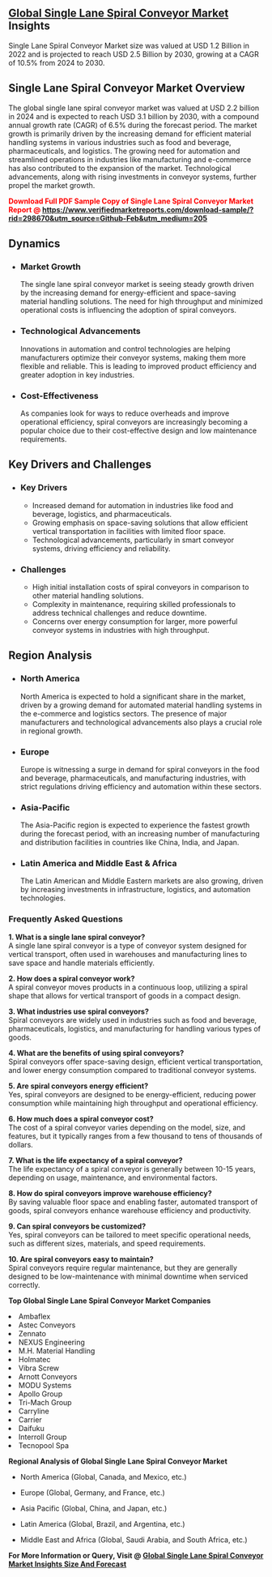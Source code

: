 <h2><a href="https://www.verifiedmarketreports.com/download-sample/?rid=298670&amp;utm_source=Github&amp;utm_medium=205" target="_blank">Global Single Lane Spiral Conveyor Market</a> Insights</h2><p>Single Lane Spiral Conveyor Market size was valued at USD 1.2 Billion in 2022 and is projected to reach USD 2.5 Billion by 2030, growing at a CAGR of 10.5% from 2024 to 2030.</p><p><h2>Single Lane Spiral Conveyor Market Overview</h2> <p>The global single lane spiral conveyor market was valued at USD 2.2 billion in 2024 and is expected to reach USD 3.1 billion by 2030, with a compound annual growth rate (CAGR) of 6.5% during the forecast period. The market growth is primarily driven by the increasing demand for efficient material handling systems in various industries such as food and beverage, pharmaceuticals, and logistics. The growing need for automation and streamlined operations in industries like manufacturing and e-commerce has also contributed to the expansion of the market. Technological advancements, along with rising investments in conveyor systems, further propel the market growth.</p> <p><strong><p><span class=""><span style="color: #ff0000;"><strong>Download Full PDF Sample Copy of Single Lane Spiral Conveyor Market Report</strong> @ </span><a href="https://www.verifiedmarketreports.com/download-sample/?rid=298670&amp;utm_source=Github-Feb&amp;utm_medium=205" target="_blank">https://www.verifiedmarketreports.com/download-sample/?rid=298670&amp;utm_source=Github-Feb&amp;utm_medium=205</a></span></p></strong></p> <h2>Dynamics</h2> <ul> <li><h3>Market Growth</h3> The single lane spiral conveyor market is seeing steady growth driven by the increasing demand for energy-efficient and space-saving material handling solutions. The need for high throughput and minimized operational costs is influencing the adoption of spiral conveyors.</li> <li><h3>Technological Advancements</h3> Innovations in automation and control technologies are helping manufacturers optimize their conveyor systems, making them more flexible and reliable. This is leading to improved product efficiency and greater adoption in key industries.</li> <li><h3>Cost-Effectiveness</h3> As companies look for ways to reduce overheads and improve operational efficiency, spiral conveyors are increasingly becoming a popular choice due to their cost-effective design and low maintenance requirements.</li> </ul> <h2>Key Drivers and Challenges</h2> <ul> <li><h3>Key Drivers</h3> <ul> <li>Increased demand for automation in industries like food and beverage, logistics, and pharmaceuticals.</li> <li>Growing emphasis on space-saving solutions that allow efficient vertical transportation in facilities with limited floor space.</li> <li>Technological advancements, particularly in smart conveyor systems, driving efficiency and reliability.</li> </ul> </li> <li><h3>Challenges</h3> <ul> <li>High initial installation costs of spiral conveyors in comparison to other material handling solutions.</li> <li>Complexity in maintenance, requiring skilled professionals to address technical challenges and reduce downtime.</li> <li>Concerns over energy consumption for larger, more powerful conveyor systems in industries with high throughput.</li> </ul> </li> </ul> <h2>Region Analysis</h2> <ul> <li><h3>North America</h3> North America is expected to hold a significant share in the market, driven by a growing demand for automated material handling systems in the e-commerce and logistics sectors. The presence of major manufacturers and technological advancements also plays a crucial role in regional growth.</li> <li><h3>Europe</h3> Europe is witnessing a surge in demand for spiral conveyors in the food and beverage, pharmaceuticals, and manufacturing industries, with strict regulations driving efficiency and automation within these sectors.</li> <li><h3>Asia-Pacific</h3> The Asia-Pacific region is expected to experience the fastest growth during the forecast period, with an increasing number of manufacturing and distribution facilities in countries like China, India, and Japan.</li> <li><h3>Latin America and Middle East & Africa</h3> The Latin American and Middle Eastern markets are also growing, driven by increasing investments in infrastructure, logistics, and automation technologies.</li> </ul> <h3>Frequently Asked Questions</h3> <p><strong>1. What is a single lane spiral conveyor?</strong><br> A single lane spiral conveyor is a type of conveyor system designed for vertical transport, often used in warehouses and manufacturing lines to save space and handle materials efficiently.</p> <p><strong>2. How does a spiral conveyor work?</strong><br> A spiral conveyor moves products in a continuous loop, utilizing a spiral shape that allows for vertical transport of goods in a compact design.</p> <p><strong>3. What industries use spiral conveyors?</strong><br> Spiral conveyors are widely used in industries such as food and beverage, pharmaceuticals, logistics, and manufacturing for handling various types of goods.</p> <p><strong>4. What are the benefits of using spiral conveyors?</strong><br> Spiral conveyors offer space-saving design, efficient vertical transportation, and lower energy consumption compared to traditional conveyor systems.</p> <p><strong>5. Are spiral conveyors energy efficient?</strong><br> Yes, spiral conveyors are designed to be energy-efficient, reducing power consumption while maintaining high throughput and operational efficiency.</p> <p><strong>6. How much does a spiral conveyor cost?</strong><br> The cost of a spiral conveyor varies depending on the model, size, and features, but it typically ranges from a few thousand to tens of thousands of dollars.</p> <p><strong>7. What is the life expectancy of a spiral conveyor?</strong><br> The life expectancy of a spiral conveyor is generally between 10-15 years, depending on usage, maintenance, and environmental factors.</p> <p><strong>8. How do spiral conveyors improve warehouse efficiency?</strong><br> By saving valuable floor space and enabling faster, automated transport of goods, spiral conveyors enhance warehouse efficiency and productivity.</p> <p><strong>9. Can spiral conveyors be customized?</strong><br> Yes, spiral conveyors can be tailored to meet specific operational needs, such as different sizes, materials, and speed requirements.</p> <p><strong>10. Are spiral conveyors easy to maintain?</strong><br> Spiral conveyors require regular maintenance, but they are generally designed to be low-maintenance with minimal downtime when serviced correctly.</p> </p><p><strong>Top Global Single Lane Spiral Conveyor Market Companies</strong></p><div data-test-id=""><p><li>Ambaflex</li><li> Astec Conveyors</li><li> Zennato</li><li> NEXUS Engineering</li><li> M.H. Material Handling</li><li> Holmatec</li><li> Vibra Screw</li><li> Arnott Conveyors</li><li> MODU Systems</li><li> Apollo Group</li><li> Tri-Mach Group</li><li> Carryline</li><li> Carrier</li><li> Daifuku</li><li> Interroll Group</li><li> Tecnopool Spa</li></p><div><strong>Regional Analysis of&nbsp;Global Single Lane Spiral Conveyor Market</strong></div><ul><li dir="ltr"><p dir="ltr">North America&nbsp;(Global, Canada, and Mexico, etc.)</p></li><li dir="ltr"><p dir="ltr">Europe (Global, Germany, and France, etc.)</p></li><li dir="ltr"><p dir="ltr">Asia Pacific&nbsp;(Global, China, and Japan, etc.)</p></li><li dir="ltr"><p dir="ltr">Latin America&nbsp;(Global, Brazil, and Argentina, etc.)</p></li><li dir="ltr">Middle East and Africa&nbsp;(Global, Saudi Arabia, and South Africa, etc.)</li></ul><p><strong>For More Information or Query, Visit @&nbsp;</strong><strong><a href="https://www.verifiedmarketreports.com/product/single-lane-spiral-conveyor-market/?utm_source=Github&amp;utm_medium=205" target="_blank">Global Single Lane Spiral Conveyor Market Insights Size And Forecast</a></strong></p></div>
